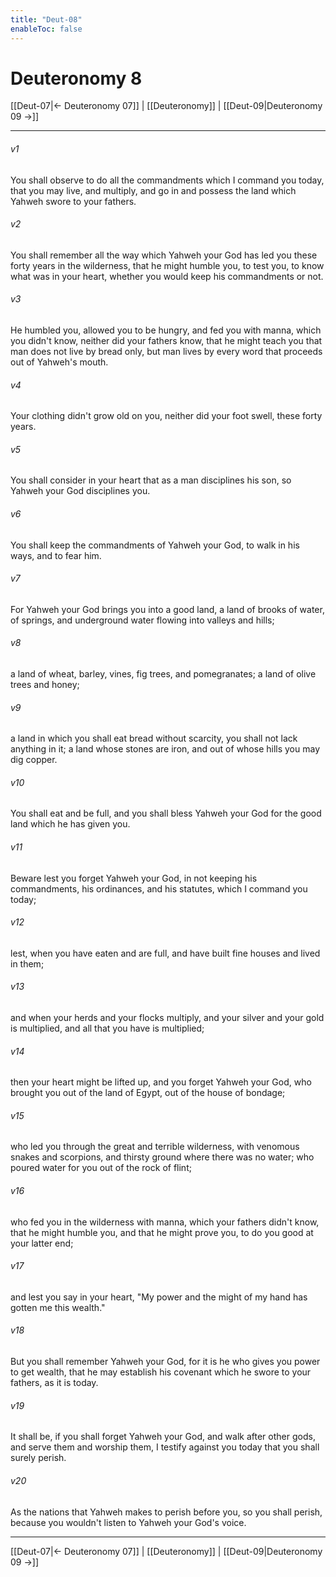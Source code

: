 ```yaml
---
title: "Deut-08"
enableToc: false
---
```

# Deuteronomy 8

[[Deut-07|← Deuteronomy 07]] | [[Deuteronomy]] | [[Deut-09|Deuteronomy 09 →]]
***



###### v1 
You shall observe to do all the commandments which I command you today, that you may live, and multiply, and go in and possess the land which Yahweh swore to your fathers. 

###### v2 
You shall remember all the way which Yahweh your God has led you these forty years in the wilderness, that he might humble you, to test you, to know what was in your heart, whether you would keep his commandments or not. 

###### v3 
He humbled you, allowed you to be hungry, and fed you with manna, which you didn't know, neither did your fathers know, that he might teach you that man does not live by bread only, but man lives by every word that proceeds out of Yahweh's mouth. 

###### v4 
Your clothing didn't grow old on you, neither did your foot swell, these forty years. 

###### v5 
You shall consider in your heart that as a man disciplines his son, so Yahweh your God disciplines you. 

###### v6 
You shall keep the commandments of Yahweh your God, to walk in his ways, and to fear him. 

###### v7 
For Yahweh your God brings you into a good land, a land of brooks of water, of springs, and underground water flowing into valleys and hills; 

###### v8 
a land of wheat, barley, vines, fig trees, and pomegranates; a land of olive trees and honey; 

###### v9 
a land in which you shall eat bread without scarcity, you shall not lack anything in it; a land whose stones are iron, and out of whose hills you may dig copper. 

###### v10 
You shall eat and be full, and you shall bless Yahweh your God for the good land which he has given you. 

###### v11 
Beware lest you forget Yahweh your God, in not keeping his commandments, his ordinances, and his statutes, which I command you today; 

###### v12 
lest, when you have eaten and are full, and have built fine houses and lived in them; 

###### v13 
and when your herds and your flocks multiply, and your silver and your gold is multiplied, and all that you have is multiplied; 

###### v14 
then your heart might be lifted up, and you forget Yahweh your God, who brought you out of the land of Egypt, out of the house of bondage; 

###### v15 
who led you through the great and terrible wilderness, with venomous snakes and scorpions, and thirsty ground where there was no water; who poured water for you out of the rock of flint; 

###### v16 
who fed you in the wilderness with manna, which your fathers didn't know, that he might humble you, and that he might prove you, to do you good at your latter end; 

###### v17 
and lest you say in your heart, "My power and the might of my hand has gotten me this wealth." 

###### v18 
But you shall remember Yahweh your God, for it is he who gives you power to get wealth, that he may establish his covenant which he swore to your fathers, as it is today. 

###### v19 
It shall be, if you shall forget Yahweh your God, and walk after other gods, and serve them and worship them, I testify against you today that you shall surely perish. 

###### v20 
As the nations that Yahweh makes to perish before you, so you shall perish, because you wouldn't listen to Yahweh your God's voice.

***
[[Deut-07|← Deuteronomy 07]] | [[Deuteronomy]] | [[Deut-09|Deuteronomy 09 →]]
